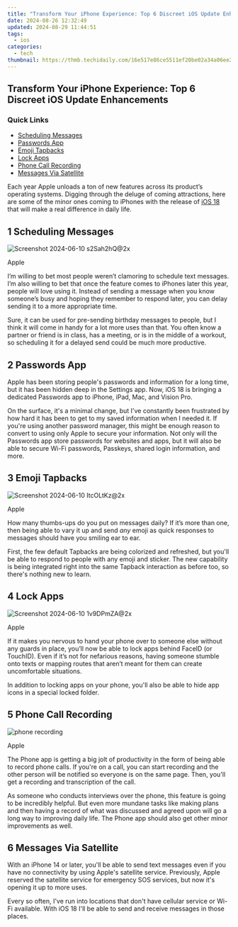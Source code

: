 ```yaml
---
title: "Transform Your iPhone Experience: Top 6 Discreet iOS Update Enhancements"
date: 2024-08-26 12:32:49
updated: 2024-08-29 11:44:51
tags:
  - ios
categories:
  - tech
thumbnail: https://thmb.techidaily.com/16e517e86ce5511ef20be02a34a06ee211f62f0d8653c2cec4d55484854e4b69.jpg
---
```


## Transform Your iPhone Experience: Top 6 Discreet iOS Update Enhancements

### Quick Links

* [Scheduling Messages](https://youtube-tips.techidaily.com/arch-of-success-pivotal-youtube-gatherings-after-vidcon/)
* [Passwords App](https://youtube-blog.techidaily.com/ed-cultivate-creativity-20plus-inspiring-youtube-concepts-for-2024/)
* [Emoji Tapbacks](https://android-pokemon-go.techidaily.com/in-2024-how-to-get-the-dragon-scale-and-evolution-enabled-pokemon-on-itel-a60s-drfone-by-drfone-virtual-android/)
* [Lock Apps](https://vp-tips.techidaily.com/updated-in-2024-gratis-commerce-driven-presentation-templates-ideas/)
* [Phone Call Recording](https://facebook-record-videos.techidaily.com/updated-the-ultimate-thumbnails-guide-what-size-yields-success/)
* [Messages Via Satellite](https://some-skills.techidaily.com/ultimate-guide-the-art-of-background-music-for-video-unboxing-for-2024/)

 Each year Apple unloads a ton of new features across its product’s operating systems. Digging through the deluge of coming attractions, here are some of the minor ones coming to iPhones with the release of [iOS 18](https://snapchat-videos.techidaily.com/new-convenient-tutorial-snapchat-installation-macos-style/) that will make a real difference in daily life.

## 1  Scheduling Messages 

![Screenshot 2024-06-10 s2Sah2hQ@2x](https://static1.howtogeekimages.com/wordpress/wp-content/uploads/2024/06/screenshot-2024-06-10-s2sah2hq-2x.png) 

Apple

 I’m willing to bet most people weren’t clamoring to schedule text messages. I’m also willing to bet that once the feature comes to iPhones later this year, people will love using it. Instead of sending a message when you know someone’s busy and hoping they remember to respond later, you can delay sending it to a more appropriate time.

 Sure, it can be used for pre-sending birthday messages to people, but I think it will come in handy for a lot more uses than that. You often know a partner or friend is in class, has a meeting, or is in the middle of a workout, so scheduling it for a delayed send could be much more productive.

## 2  Passwords App 

 Apple has been storing people's passwords and information for a long time, but it has been hidden deep in the Settings app. Now, iOS 18 is bringing a dedicated Passwords app to iPhone, iPad, Mac, and Vision Pro.

 On the surface, it's a minimal change, but I've constantly been frustrated by how hard it has been to get to my saved information when I needed it. If you're using another password manager, this might be enough reason to convert to using only Apple to secure your information. Not only will the Passwords app store passwords for websites and apps, but it will also be able to secure Wi-Fi passwords, Passkeys, shared login information, and more.

## 3  Emoji Tapbacks 

![Screenshot 2024-06-10 ItcOLtKz@2x](https://static1.howtogeekimages.com/wordpress/wp-content/uploads/2024/06/screenshot-2024-06-10-itcoltkz-2x.png) 

Apple

 How many thumbs-ups do you put on messages daily? If it’s more than one, then being able to vary it up and send _any_ emoji as quick responses to messages should have you smiling ear to ear.

 First, the few default Tapbacks are being colorized and refreshed, but you'll be able to respond to people with any emoji and sticker. The new capability is being integrated right into the same Tapback interaction as before too, so there's nothing new to learn.

## 4  Lock Apps 

![Screenshot 2024-06-10 1v9DPmZA@2x](https://static1.howtogeekimages.com/wordpress/wp-content/uploads/2024/06/screenshot-2024-06-10-1v9dpmza-2x.png) 

Apple

 If it makes you nervous to hand your phone over to someone else without any guards in place, you’ll now be able to lock apps behind FaceID (or TouchID). Even if it’s not for nefarious reasons, having someone stumble onto texts or mapping routes that aren’t meant for them can create uncomfortable situations.

 In addition to locking apps on your phone, you'll also be able to hide app icons in a special locked folder.

## 5  Phone Call Recording 

![phone recording](https://static1.howtogeekimages.com/wordpress/wp-content/uploads/2024/06/phone-recording.jpg) 

Apple

 The Phone app is getting a big jolt of productivity in the form of being able to record phone calls. If you're on a call, you can start recording and the other person will be notified so everyone is on the same page. Then, you'll get a recording and transcription of the call.

 As someone who conducts interviews over the phone, this feature is going to be incredibly helpful. But even more mundane tasks like making plans and then having a record of what was discussed and agreed upon will go a long way to improving daily life. The Phone app should also get other minor improvements as well.

## 6  Messages Via Satellite 

 With an iPhone 14 or later, you'll be able to send text messages even if you have no connectivity by using Apple's satellite service. Previously, Apple reserved the satellite service for emergency SOS services, but now it's opening it up to more uses.

 Every so often, I've run into locations that don't have cellular service or Wi-Fi available. With iOS 18 I'll be able to send and receive messages in those places.

<ins class="adsbygoogle"
     style="display:block"
     data-ad-format="autorelaxed"
     data-ad-client="ca-pub-7571918770474297"
     data-ad-slot="1223367746"></ins>



<ins class="adsbygoogle"
     style="display:block"
     data-ad-client="ca-pub-7571918770474297"
     data-ad-slot="8358498916"
     data-ad-format="auto"
     data-full-width-responsive="true"></ins>
